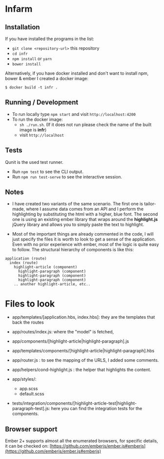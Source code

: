 # Infarm

## Installation

If you have installed the programs in the list:

* `git clone <repository-url>` this repository
* `cd infr`
* `npm install` or `yarn`
* `bower install`

Alternatively, if you have docker installed and don't want to install npm, bower & ember I created a docker image:

```
$ docker build -t infr .
```

## Running / Development

* To run locally type `npm start` and visit `http://localhost:4200`
* To run the docker image:
  * `sh ./run.sh`. (If it does not run please check the name of the built image is **infr**)
  * visit `http://localhost`

## Tests

Qunit is the used test runner.

* Run `npm test` to see the CLI output.
* Run `npm run test-serve` to see the interactive session.


## Notes


* I have created two variants of the same scenario. The first one is tailor-made, where I assume data comes from an API and
I perform the highlighting by substituting the html with a higher, blue font. The second one is using an existing ember library
that wraps around the **highlight.js** jQuery library and allows you to simply paste the text to highlight.

* Most of the important things are already commented in the code, I will just specify the files it is worth to look to get a sense of the application.
Even with no prior experience with ember, most of the logic is quite easy to follow. The structural hierarchy of components is like this:

```
application (route)
  index (route)
    highlight-article (component)
      highlight-paragraph (component)
      highlight-paragraph (component)
      highlight-paragraph (component)
    .. another highlight-article, etc..

```

# Files to look

  * app/templates/[application.hbs, index.hbs]: they are the templates that back the routes
  * app/routes/index.js: where the "model" is fetched,
  * app/components/[highlight-article|highlight-paragraph].js
  * app/templates/components/[highlight-article|highlight-paragraph].hbs
  * app/router.js : to see the mapping of the URLS, I added some comments.

  * app/helpers/cond-highlight.js : the helper that highlights the content.

  * app/styles/:
    * app.scss
    * default.scss

  * tests/integration/components/[highlight-article-test|highlight-paragraph-test].js: here you can find the integration tests for the components.


## Browser support

Ember 2+ supports almost all the enumerated browsers, for specific details, it can be checked on: [https://github.com/emberjs/ember.js#emberjs](https://github.com/emberjs/ember.js#emberjs)
